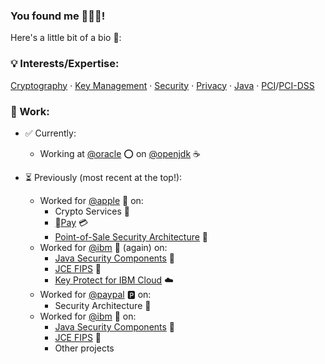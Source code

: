 ### You found me 👨🏻‍💻!
Here's a little bit of a bio 🔬: 
<br/>

### 💡 Interests/Expertise:
[Cryptography](https://github.com/topics/cryptography) &middot; [Key Management](https://github.com/topics/key-management) &middot; [Security](https://github.com/topics/security) &middot; [Privacy](https://github.com/topics/privacy) &middot; [Java](https://github.com/topics/java) &middot; [PCI](https://github.com/topics/pci)/[PCI-DSS](https://github.com/topics/pci-dss) 
<br/>

### 🏢 Work:

- ✅ Currently:
  - Working at [@oracle](https://github.com/oracle) ⭕️ on [@openjdk](https://github.com/openjdk) ☕️

- ⏳ Previously (most recent at the top!):
  - Worked for [@apple](https://github.com/apple)  on:
    - Crypto Services 🔐
    - [Pay](https://www.apple.com/apple-pay/) 💳
    - [Point-of-Sale Security Architecture](https://www.apple.com/retail/) 📱
  - Worked for [@ibm](https://github.com/IBM) 💙 (again) on:
    - [Java Security Components](https://www.ibm.com/docs/en/sdk-java-technology/8?topic=security-guide) 🔐
    - [JCE FIPS](https://www.ibm.com/docs/en/sdk-java-technology/8?topic=guide-ibmjcefips-provider) 🔐
    - [Key Protect for IBM Cloud](https://www.ibm.com/cloud/key-protect) ☁️
  - Worked for [@paypal](https://github.com/paypal) 🅿️ on:
    - Security Architecture 🔐
  - Worked for [@ibm](https://github.com/IBM) 💙 on:
    - [Java Security Components](https://www.ibm.com/docs/en/sdk-java-technology/8?topic=security-guide) 🔐
    - [JCE FIPS](https://www.ibm.com/docs/en/sdk-java-technology/8?topic=guide-ibmjcefips-provider) 🔐
    - Other projects